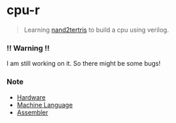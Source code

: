 # cpu-r

> Learning [nand2tertris](https://www.nand2tetris.org/) to build a cpu using verilog.

### **!! Warning !!**  
I am still working on it. So there might be some bugs!

### Note

* [Hardware](hardware/src/verilog/README.md)
* [Machine Language](sample_program/assembly/README.md)
* [Assembler](assembler/src/java/README.md)
